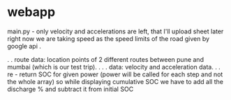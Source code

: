 # webapp
main.py - only velocity and accelerations are left, that I'll upload sheet later
right now we are taking speed as the speed limits of the road given by google api
.

.
.
route data: location points of 2 different routes between pune and mumbai (which is our test trip).
.
.
.
data: velocity and acceleration data.
.
.
re - return SOC for given power (power will be called for each step and not the whole array) so while displaying cumulative SOC we have to add all the discharge % and subtract it from initial SOC
